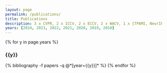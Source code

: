 ```yaml
---
layout: page
permalink: /publications/
title: Publications
description: 3 x CVPR, 2 x ICCV, 2 x ECCV, 2 x WACV, 1 x {TPAMI, NeurIPS, IJCAI, BMVC, IROS}
years: [2024, 2023, 2022, 2021, 2020, 2019, 2018]
---
```


{% for y in page.years %}
  <h3 class="year">{{y}}</h3>
  {% bibliography -f papers -q @*[year={{y}}]* %}
{% endfor %}
